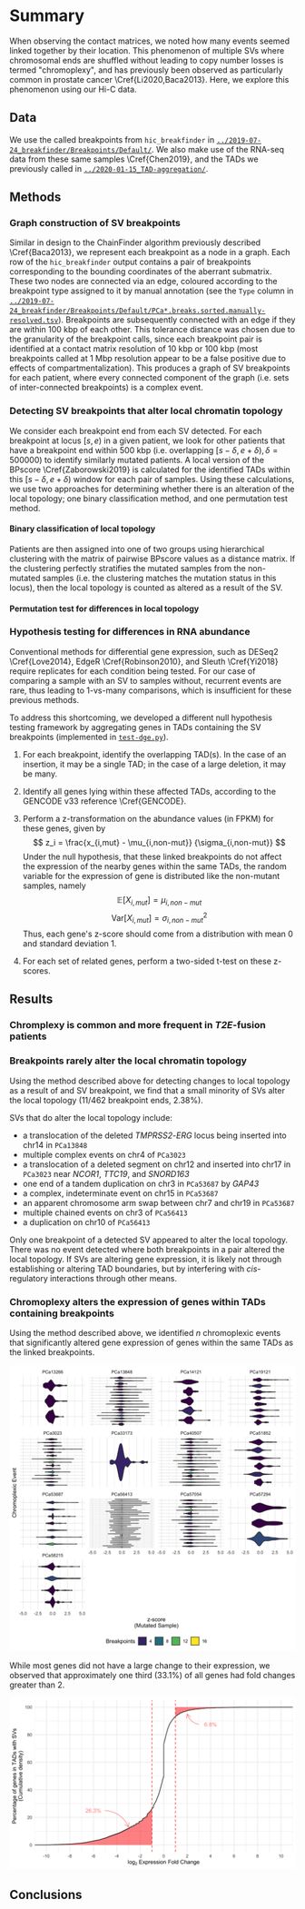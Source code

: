 # Summary

When observing the contact matrices, we noted how many events seemed linked together by their location.
This phenomenon of multiple SVs where chromosomal ends are shuffled without leading to copy number losses is termed "chromoplexy", and has previously been observed as particularly common in prostate cancer \Cref{Li2020,Baca2013}.
Here, we explore this phenomenon using our Hi-C data.

## Data

We use the called breakpoints from `hic_breakfinder` in [`../2019-07-24_breakfinder/Breakpoints/Default/`](../2019-07-24_breakfinder/Breakpoints/Default/).
We also make use of the RNA-seq data from these same samples \Cref{Chen2019}, and the TADs we previously called in [`../2020-01-15_TAD-aggregation/`](../2020-01-15_TAD-aggregation/).

## Methods

### Graph construction of SV breakpoints

Similar in design to the ChainFinder algorithm previously described \Cref{Baca2013}, we represent each breakpoint as a node in a graph.
Each row of the `hic_breakfinder` output contains a pair of breakpoints corresponding to the bounding coordinates of the aberrant submatrix.
These two nodes are connected via an edge, coloured according to the breakpoint type assigned to it by manual annotation (see the `Type` column in [`../2019-07-24_breakfinder/Breakpoints/Default/PCa*.breaks.sorted.manually-resolved.tsv`](../2019-07-24_breakfinder/Breakpoints/Default/)).
Breakpoints are subsequently connected with an edge if they are within 100 kbp of each other.
This tolerance distance was chosen due to the granularity of the breakpoint calls, since each breakpoint pair is identified at a contact matrix resolution of 10 kbp or 100 kbp (most breakpoints called at 1 Mbp resolution appear to be a false positive due to effects of compartmentalization).
This produces a graph of SV breakpoints for each patient, where every connected component of the graph (i.e. sets of inter-connected breakpoints) is a complex event.

### Detecting SV breakpoints that alter local chromatin topology

We consider each breakpoint end from each SV detected.
For each breakpoint at locus $[s, e)$ in a given patient, we look for other patients that have a breakpoint end within 500 kbp (i.e. overlapping $[s - \delta, e + \delta), \delta = 500 000$) to identify similarly mutated patients.
A local version of the BPscore \Cref{Zaborowski2019} is calculated for the identified TADs within this $[s - \delta, e + \delta)$ window for each pair of samples.
Using these calculations, we use two approaches for determining whether there is an alteration of the local topology; one binary classification method, and one permutation test method.

#### Binary classification of local topology

Patients are then assigned into one of two groups using hierarchical clustering with the matrix of pairwise BPscore values as a distance matrix.
If the clustering perfectly stratifies the mutated samples from the non-mutated samples (i.e. the clustering matches the mutation status in this locus), then the local topology is counted as altered as a result of the SV.

#### Permutation test for differences in local topology



### Hypothesis testing for differences in RNA abundance

Conventional methods for differential gene expression, such as DESeq2 \Cref{Love2014}, EdgeR \Cref{Robinson2010}, and Sleuth \Cref{Yi2018} require replicates for each condition being tested.
For our case of comparing a sample with an SV to samples without, recurrent events are rare, thus leading to 1-vs-many comparisons, which is insufficient for these previous methods.

To address this shortcoming, we developed a different null hypothesis testing framework by aggregating genes in TADs containing the SV breakpoints (implemented in [`test-dge.py`](test-dge.py)).

1. For each breakpoint, identify the overlapping TAD(s).
  In the case of an insertion, it may be a single TAD; in the case of a large deletion, it may be many.
2. Identify all genes lying within these affected TADs, according to the GENCODE v33 reference \Cref{GENCODE}.
3. Perform a z-transformation on the abundance values (in FPKM) for these genes, given by
  $$
  z_i = \frac{x_{i,mut} - \mu_{i,non-mut}}  {\sigma_{i,non-mut}}
  $$
  Under the null hypothesis, that these linked breakpoints do not affect the expression of the nearby genes within the same TADs, the random variable for the expression of gene is distributed like the non-mutant samples, namely
  $$
  \mathbb{E}[X_{i,mut}] = \mu_{i,non-mut}
  $$
  $$
  \text{Var}[X_{i,mut}] = \sigma^2_{i,non-mut}
  $$
  Thus, each gene's z-score should come from a distribution with mean 0 and standard deviation 1.

3. For each set of related genes, perform a two-sided t-test on these z-scores.

## Results

### Chromplexy is common and more frequent in _T2E_-fusion patients

### Breakpoints rarely alter the local chromatin topology

Using the method described above for detecting changes to local topology as a result of and SV breakpoint, we find that a small minority of SVs alter the local topology (11/462 breakpoint ends, 2.38%).

SVs that do alter the local topology include:

* a translocation of the deleted _TMPRSS2_-_ERG_ locus being inserted into chr14 in `PCa13848`
* multiple complex events on chr4 of `PCa3023`
* a translocation of a deleted segment on chr12 and inserted into chr17 in `PCa3023` near _NCOR1_, _TTC19_, and _SNORD163_
* one end of a tandem duplication on chr3 in `PCa53687` by _GAP43_
* a complex, indeterminate event on chr15 in `PCa53687`
* an apparent chromosome arm swap between chr7 and chr19 in `PCa53687`
* multiple chained events on chr3 of `PCa56413`
* a duplication on chr10 of `PCa56413`

Only one breakpoint of a detected SV appeared to alter the local topology.
There was no event detected where both breakpoints in a pair altered the local topology.
If SVs are altering gene expression, it is likely not through establishing or altering TAD boundaries, but by interfering with _cis_-regulatory interactions through other means.

### Chromoplexy alters the expression of genes within TADs containing breakpoints

Using the method described above, we identified $n$ chromoplexic events that significantly altered gene expression of genes within the same TADs as the linked breakpoints.

![Distribution of z-scores for each chromoplexic event](Plots/sv-disruption.z.png)

While most genes did not have a large change to their expression, we observed that approximately one third (33.1%) of all genes had fold changes greater than 2.

![Chromoplexy leads to altered expression in 1/3 of nearby genes](Plots/sv-disruption.fold.ecdf.png)

## Conclusions

